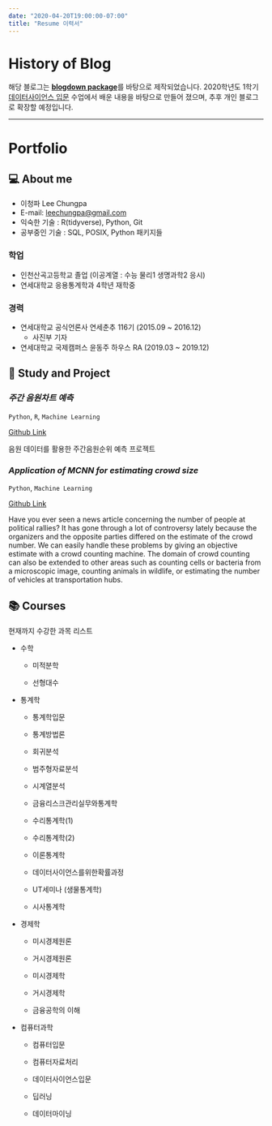 ```yaml
---
date: "2020-04-20T19:00:00-07:00"
title: "Resume 이력서"
---
```



# History of Blog

해당 블로그는 [**blogdown package**](https://github.com/rstudio/blogdown)를 바탕으로 제작되었습니다. 2020학년도 1학기 [데이터사이언스 입문](https://statkclee.github.io/ds-intro-2020/) 수업에서 배운 내용을 바탕으로 만들어 졌으며, 추후 개인 블로그로 확장할 예정입니다.

*****

# Portfolio

## 💻 About me

* 이청파 Lee Chungpa
* E-mail: leechungpa@gmail.com
* 익숙한 기술 : R(tidyverse), Python, Git
* 공부중인 기술 : SQL, POSIX, Python 패키지들

### 학업

* 인천산곡고등학교 졸업 (이공계열 : 수능 물리1 생명과학2 응시)
* 연세대학교 응용통계학과 4학년 재학중

### 경력

* 연세대학교 공식언론사 연세춘추 116기 (2015.09 ~ 2016.12)
  * 사진부 기자
* 연세대학교 국제캠퍼스 윤동주 하우스 RA (2019.03 ~ 2019.12)



## 📝 Study and Project


### _주간 음원차트 예측_
`Python`, `R`, `Machine Learning`

[Github Link](https://github.com/YooGunWook/1nurse4stat)

음원 데이터를 활용한 주간음원순위 예측 프로젝트


### _Application of MCNN for estimating crowd size_

`Python`, `Machine Learning`

[Github Link](https://github.com/Seungmi122/2019FS_DL)

Have you ever seen a news article concerning the number of people at political rallies? It has gone through a lot of controversy lately because the organizers and the opposite parties differed on the estimate of the crowd number. We can easily handle these problems by giving an objective estimate with a crowd counting machine. The domain of crowd counting can also be extended to other areas such as counting cells or bacteria from a microscopic image, counting animals in wildlife, or estimating the number of vehicles at transportation hubs.



## 📚 Courses

현재까지 수강한 과목 리스트

- 수학

  - 미적분학

  - 선형대수

- 통계학

  - 통계학입문

  - 통계방법론

  - 회귀분석

  - 범주형자료분석

  - 시계열분석

  - 금융리스크관리실무와통계학

  - 수리통계학(1)

  - 수리통계학(2)

  - 이론통계학

  - 데이터사이언스를위한확률과정

  - UT세미나 (생물통계학)

  - 시사통계학

- 경제학

  - 미시경제원론

  - 거시경제원론

  - 미시경제학

  - 거시경제학

  - 금융공학의 이해

- 컴퓨터과학

  - 컴퓨터입문

  - 컴퓨터자료처리

  - 데이터사이언스입문

  - 딥러닝

  - 데이터마이닝
